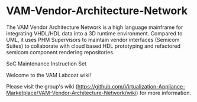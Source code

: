 # VAM-Vendor-Architecture-Network
The VAM Vendor Architecture Network is a high language mainframe for integrating VHDL/HDL data into a 3D runtime environment. Compared to UML, it uses PHM Supervisors to maintain vendor interfaces (Semicom Suites) to collaborate with cloud based HDL prototyping and refactored semicom component rendering repositories.

SoC Maintenance Instruction Set

 Welcome to the VAM Labcoat wiki!

Please visit the group's wiki (https://github.com/Virtualization-Appliance-Marketplace/VAM-Vendor-Architecture-Network/wiki) for more information.

